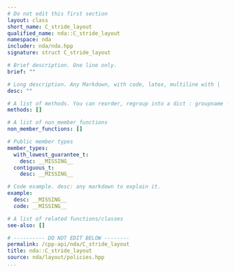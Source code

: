```yaml
---
# Do not edit this first section
layout: class
short_name: C_stride_layout
qualified_name: nda::C_stride_layout
namespace: nda
includer: nda/nda.hpp
signature: struct C_stride_layout

# Brief description. One line only.
brief: ""

# Long description. Any Markdown, with code, latex, multiline with |
desc: ""

# A list of methods. You can reorder, regroup into a dict : groupname -> list
methods: []

# A list of non_member_functions
non_member_functions: []

# Public member types
member_types:
  with_lowest_guarantee_t:
    desc: __MISSING__
  contiguous_t:
    desc: __MISSING__

# Code example. desc: any markdown to explain it.
example:
  desc: __MISSING__
  code: __MISSING__

# A list of related functions/classes
see-also: []

# ---------- DO NOT EDIT BELOW --------
permalink: /cpp-api/nda/C_stride_layout
title: nda::C_stride_layout
source: nda/layout/policies.hpp
...
```


